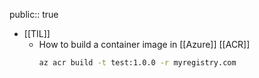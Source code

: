 public:: true

- [[TIL]]
	- How to build a container image in [[Azure]] [[ACR]] 
	  ``` bash
	  az acr build -t test:1.0.0 -r myregistry.com
	  ```